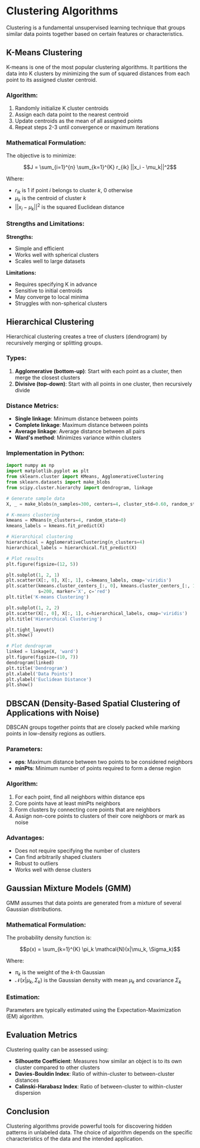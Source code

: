 
# Clustering Algorithms

Clustering is a fundamental unsupervised learning technique that groups similar data points together based on certain features or characteristics.

## K-Means Clustering

K-means is one of the most popular clustering algorithms. It partitions the data into K clusters by minimizing the sum of squared distances from each point to its assigned cluster centroid.

### Algorithm:

1. Randomly initialize K cluster centroids
2. Assign each data point to the nearest centroid
3. Update centroids as the mean of all assigned points
4. Repeat steps 2-3 until convergence or maximum iterations

### Mathematical Formulation:

The objective is to minimize:

$$J = \sum_{i=1}^{n} \sum_{k=1}^{K} r_{ik} ||x_i - \mu_k||^2$$

Where:
- $r_{ik}$ is 1 if point $i$ belongs to cluster $k$, 0 otherwise
- $\mu_k$ is the centroid of cluster $k$
- $||x_i - \mu_k||^2$ is the squared Euclidean distance

### Strengths and Limitations:

**Strengths:**
- Simple and efficient
- Works well with spherical clusters
- Scales well to large datasets

**Limitations:**
- Requires specifying K in advance
- Sensitive to initial centroids
- May converge to local minima
- Struggles with non-spherical clusters

## Hierarchical Clustering

Hierarchical clustering creates a tree of clusters (dendrogram) by recursively merging or splitting groups.

### Types:

1. **Agglomerative (bottom-up)**: Start with each point as a cluster, then merge the closest clusters
2. **Divisive (top-down)**: Start with all points in one cluster, then recursively divide

### Distance Metrics:

- **Single linkage**: Minimum distance between points
- **Complete linkage**: Maximum distance between points
- **Average linkage**: Average distance between all pairs
- **Ward's method**: Minimizes variance within clusters

### Implementation in Python:

```python
import numpy as np
import matplotlib.pyplot as plt
from sklearn.cluster import KMeans, AgglomerativeClustering
from sklearn.datasets import make_blobs
from scipy.cluster.hierarchy import dendrogram, linkage

# Generate sample data
X, _ = make_blobs(n_samples=300, centers=4, cluster_std=0.60, random_state=0)

# K-means clustering
kmeans = KMeans(n_clusters=4, random_state=0)
kmeans_labels = kmeans.fit_predict(X)

# Hierarchical clustering
hierarchical = AgglomerativeClustering(n_clusters=4)
hierarchical_labels = hierarchical.fit_predict(X)

# Plot results
plt.figure(figsize=(12, 5))

plt.subplot(1, 2, 1)
plt.scatter(X[:, 0], X[:, 1], c=kmeans_labels, cmap='viridis')
plt.scatter(kmeans.cluster_centers_[:, 0], kmeans.cluster_centers_[:, 1], 
            s=200, marker='X', c='red')
plt.title('K-means Clustering')

plt.subplot(1, 2, 2)
plt.scatter(X[:, 0], X[:, 1], c=hierarchical_labels, cmap='viridis')
plt.title('Hierarchical Clustering')

plt.tight_layout()
plt.show()

# Plot dendrogram
linked = linkage(X, 'ward')
plt.figure(figsize=(10, 7))
dendrogram(linked)
plt.title('Dendrogram')
plt.xlabel('Data Points')
plt.ylabel('Euclidean Distance')
plt.show()
```

## DBSCAN (Density-Based Spatial Clustering of Applications with Noise)

DBSCAN groups together points that are closely packed while marking points in low-density regions as outliers.

### Parameters:

- **eps**: Maximum distance between two points to be considered neighbors
- **minPts**: Minimum number of points required to form a dense region

### Algorithm:

1. For each point, find all neighbors within distance eps
2. Core points have at least minPts neighbors
3. Form clusters by connecting core points that are neighbors
4. Assign non-core points to clusters of their core neighbors or mark as noise

### Advantages:

- Does not require specifying the number of clusters
- Can find arbitrarily shaped clusters
- Robust to outliers
- Works well with dense clusters

## Gaussian Mixture Models (GMM)

GMM assumes that data points are generated from a mixture of several Gaussian distributions.

### Mathematical Formulation:

The probability density function is:

$$p(x) = \sum_{k=1}^{K} \pi_k \mathcal{N}(x|\mu_k, \Sigma_k)$$

Where:
- $\pi_k$ is the weight of the $k$-th Gaussian
- $\mathcal{N}(x|\mu_k, \Sigma_k)$ is the Gaussian density with mean $\mu_k$ and covariance $\Sigma_k$

### Estimation:

Parameters are typically estimated using the Expectation-Maximization (EM) algorithm.

## Evaluation Metrics

Clustering quality can be assessed using:

- **Silhouette Coefficient**: Measures how similar an object is to its own cluster compared to other clusters
- **Davies-Bouldin Index**: Ratio of within-cluster to between-cluster distances
- **Calinski-Harabasz Index**: Ratio of between-cluster to within-cluster dispersion

## Conclusion

Clustering algorithms provide powerful tools for discovering hidden patterns in unlabeled data. The choice of algorithm depends on the specific characteristics of the data and the intended application.

